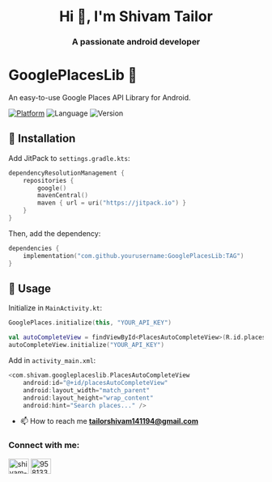 
<h1 align="center">Hi 👋, I'm Shivam Tailor</h1>
<h3 align="center">A passionate android developer</h3>

# GooglePlacesLib 🚀
An easy-to-use Google Places API Library for Android.

[![Platform](https://img.shields.io/badge/Platform-Android-brightgreen.svg)](https://developer.android.com/) ![Language](https://img.shields.io/badge/Language-Kotlin-orange.svg) ![Version](https://img.shields.io/badge/Version-1.0.1-blue.svg)

## 📌 Installation
Add JitPack to `settings.gradle.kts`:
```kotlin
dependencyResolutionManagement {
    repositories {
        google()
        mavenCentral()
        maven { url = uri("https://jitpack.io") }
    }
}
```
Then, add the dependency:
```kotlin
dependencies {
    implementation("com.github.yourusername:GooglePlacesLib:TAG")
}
```
## 🎯 Usage
Initialize in `MainActivity.kt`:
```kotlin
GooglePlaces.initialize(this, "YOUR_API_KEY")

val autoCompleteView = findViewById<PlacesAutoCompleteView>(R.id.placesAutoCompleteView)
autoCompleteView.initialize("YOUR_API_KEY")
```
Add in `activity_main.xml`:
```kotlin
<com.shivam.googleplaceslib.PlacesAutoCompleteView
    android:id="@+id/placesAutoCompleteView"
    android:layout_width="match_parent"
    android:layout_height="wrap_content"
    android:hint="Search places..." />
```

- 📫 How to reach me **tailorshivam141194@gmail.com**
<h3 align="left">Connect with me:</h3>
<p align="left">
<a href="https://linkedin.com/in/shivam-tailor-509833106" target="blank"><img align="center" src="https://raw.githubusercontent.com/rahuldkjain/github-profile-readme-generator/master/src/images/icons/Social/linked-in-alt.svg" alt="shivam-tailor-509833106" height="30" width="40" /></a>
<a href="https://stackoverflow.com/users/9581339/tailor-shivam" target="blank"><img align="center" src="https://raw.githubusercontent.com/rahuldkjain/github-profile-readme-generator/master/src/images/icons/Social/stack-overflow.svg" alt="9581339/tailor-shivam" height="30" width="40" /></a>
</p>






















